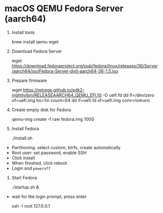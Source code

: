 # macOS QEMU Fedora Server (aarch64)

1. Install tools

	brew install qemu wget

1. Download Fedora Server

	wget https://download.fedoraproject.org/pub/fedora/linux/releases/36/Server/aarch64/iso/Fedora-Server-dvd-aarch64-36-1.5.iso

1. Prepare firmware

	wget https://retrage.github.io/edk2-nightly/bin/RELEASEAARCH64_QEMU_EFI.fd -O uefi.fd
	dd if=/dev/zero of=uefi.img bs=1m count=64
	dd if=uefi.fd of=uefi.img conv=notrunc

1. Create empty disk for Fedora

	qemu-img create -f raw fedora.img 100G

1. Install Fedora

	./install.sh

- Partitioning: select custom, btrfs, create automatically
- Root user: set password, enable SSH
- Click install
- When finished, click reboot
- Login and `poweroff`

1. Start Fedora

	./startup.sh &

- wait for the login prompt, press enter

	ssh -l root 127.0.0.1

